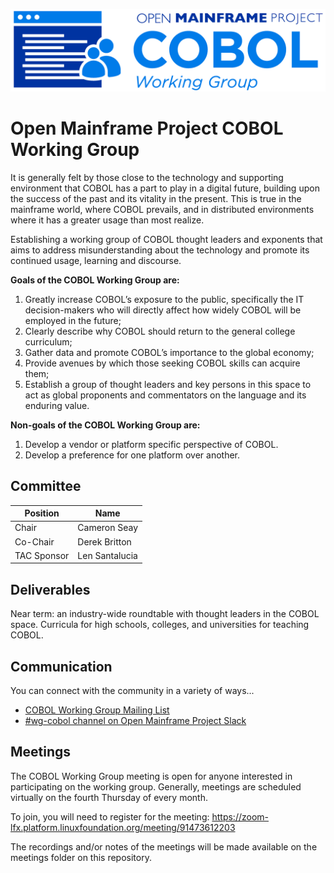 [![Logo](https://raw.githubusercontent.com/openmainframeproject/artwork/main/working-groups/cobol-wg/horizontal/color/cobol-wg-horizontal-color.png)]((https://www.openmainframeproject.org/projects/cobolprogrammingcourse))

# Open Mainframe Project COBOL Working Group

It is generally felt by those close to the technology and supporting environment that COBOL has a part to play in a digital future, building upon the success of the past and its vitality in the present. This is true in the mainframe world, where COBOL prevails, and in distributed environments where it has a greater usage than most realize. 

Establishing a working group of COBOL thought leaders and exponents that aims to address misunderstanding about the technology and promote its continued usage, learning and discourse.

**Goals of the COBOL Working Group are:**

1. Greatly increase COBOL’s exposure to the public, specifically the IT decision-makers who will directly affect how widely COBOL will be employed in the future; 
2. Clearly describe why COBOL should return to the general college curriculum;
3. Gather data and promote COBOL’s importance to the global economy;
4. Provide avenues by which those seeking COBOL skills can acquire them;
5. Establish a group of thought leaders and key persons in this space to act as global proponents and commentators on the language and its enduring value.

**Non-goals of the COBOL Working Group are:**

1. Develop a vendor or platform specific perspective of COBOL.
2. Develop a preference for one platform over another.

## Committee

| Position | Name |
| ------------- | ------------- |
| Chair | Cameron Seay  |
| Co-Chair | Derek Britton |
| TAC Sponsor | Len Santalucia |

## Deliverables

Near term: an industry-wide roundtable with thought leaders in the COBOL space.
Curricula for high schools, colleges, and universities for teaching COBOL.

## Communication

You can connect with the community in a variety of ways...

- [COBOL Working Group Mailing List](https://lists.openmainframeproject.org/g/wg-cobol)
- [#wg-cobol channel on Open Mainframe Project Slack](https://slack.openmainframeproject.org)

## Meetings

The COBOL Working Group meeting is open for anyone interested in participating on the working group. Generally, meetings are scheduled virtually on the fourth Thursday of every month. 

To join, you will need to register for the meeting: https://zoom-lfx.platform.linuxfoundation.org/meeting/91473612203

The recordings and/or notes of the meetings will be made available on the meetings folder on this repository.
